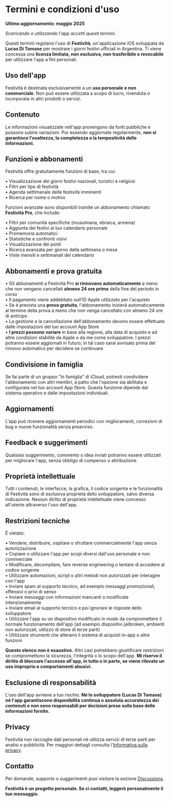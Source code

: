 # Termini e condizioni d'uso  
  
**Ultimo aggiornamento: maggio 2025**  
  
*Scaricando o utilizzando l'app accetti questi termini.*  
  
Questi termini regolano l'uso di **Festività**, un'applicazione iOS sviluppata da **Lucas Di Tomase** per mostrare i giorni festivi ufficiali in Argentina. Ti viene concessa una **licenza limitata, non esclusiva, non trasferibile e revocabile** per utilizzare l'app a fini personali.  
  
## Uso dell'app  
  
Festività è destinata esclusivamente a un **uso personale e non commerciale**. Non può essere utilizzata a scopo di lucro, rivenduta o incorporata in altri prodotti o servizi.  
  
## Contenuto  
  
Le informazioni visualizzate nell'app provengono da fonti pubbliche e possono subire variazioni. Pur essendo aggiornate regolarmente, **non si garantisce l'esattezza, la completezza o la tempestività delle informazioni.**  
  
## Funzioni e abbonamenti  
  
Festività offre gratuitamente funzioni di base, tra cui:  
  
• Visualizzazione dei giorni festivi nazionali, turistici e religiosi  
• Filtri per tipo di festività  
• Agenda settimanale delle festività imminenti  
• Ricerca per nome o motivo  
  
Funzioni avanzate sono disponibili tramite un abbonamento chiamato **Festività Pro**, che include:  
  
• Filtri per comunità specifiche (musulmana, ebraica, armena)  
• Aggiunta dei festivi al tuo calendario personale  
• Promemoria automatici  
• Statistiche e confronti visivi  
• Visualizzazione dei ponti  
• Ricerca avanzata per giorno della settimana o mese  
• Viste mensili e settimanali del calendario  
  
## Abbonamenti e prova gratuita  
  
• Gli abbonamenti a Festività Pro **si rinnovano automaticamente** a meno che non vengano cancellati **almeno 24 ore prima** della fine del periodo in corso  
• Il pagamento viene addebitato sull'ID Apple utilizzato per l'acquisto  
• Se è prevista una **prova gratuita**, l'abbonamento inizierà automaticamente al termine della prova a meno che non venga cancellato con almeno 24 ore di anticipo  
• La gestione e la cancellazione dell'abbonamento devono essere effettuate dalle impostazioni del tuo account App Store  
• **I prezzi possono variare** in base alla regione, alla data di acquisto e ad altre condizioni stabilite da Apple o da me come sviluppatore. I prezzi potranno essere aggiornati in futuro; in tal caso sarai avvisato prima del rinnovo automatico per decidere se continuare  
  
## Condivisione in famiglia  
  
Se fai parte di un gruppo "In famiglia" di iCloud, potresti condividere l'abbonamento con altri membri, a patto che l'opzione sia abilitata e configurata nel tuo account App Store. Questa funzione dipende dal sistema operativo e dalle impostazioni individuali.  
  
## Aggiornamenti  
  
L'app può ricevere aggiornamenti periodici con miglioramenti, correzioni di bug o nuove funzionalità senza preavviso.  
  
## Feedback e suggerimenti  
  
Qualsiasi suggerimento, commento o idea inviati potranno essere utilizzati per migliorare l'app, senza obbligo di compenso o attribuzione.  
  
## Proprietà intellettuale  
  
Tutti i contenuti, le interfacce, la grafica, il codice sorgente e le funzionalità di Festività sono di esclusiva proprietà dello sviluppatore, salvo diversa indicazione. Nessun diritto di proprietà intellettuale viene concesso all'utente attraverso l'uso dell'app.  
  
## Restrizioni tecniche  
  
È vietato:  
  
• Vendere, distribuire, ospitare o sfruttare commercialmente l'app senza autorizzazione  
• Copiare o utilizzare l'app per scopi diversi dall'uso personale e non commerciale  
• Modificare, decompilare, fare reverse engineering o tentare di accedere al codice sorgente  
• Utilizzare automazioni, script o altri metodi non autorizzati per interagire con l'app  
• Inviare spam al supporto tecnico, ad esempio messaggi promozionali, offensivi o privi di senso  
• Inviare messaggi con informazioni mancanti o modificate intenzionalmente  
• Inviare email al supporto tecnico e poi ignorare le risposte dello sviluppatore  
• Utilizzare l'app su un dispositivo modificato in modo da compromettere il normale funzionamento dell'app (ad esempio dispositivi jailbroken, ambienti non autorizzati, utilizzo di store di terze parti)  
• Utilizzare strumenti che alterano il sistema di acquisti in-app o altre funzioni  
  
**Questo elenco non è esaustivo.** Altri casi potrebbero giustificare restrizioni se compromettono la sicurezza, l'integrità o lo scopo dell'app. **Mi riservo il diritto di bloccare l'accesso all'app, in tutto o in parte, se viene rilevato un uso improprio o comportamenti abusivi.**  
  
## Esclusione di responsabilità  
  
L'uso dell'app avviene a tuo rischio. **Né lo sviluppatore (Lucas Di Tomase) né l'app garantiscono disponibilità continua o assoluta accuratezza dei contenuti e non sono responsabili per decisioni prese sulla base delle informazioni fornite.**  
  
## Privacy  
  
Festività non raccoglie dati personali né utilizza servizi di terze parti per analisi o pubblicità. Per maggiori dettagli consulta l'[Informativa sulla privacy](https://lucasditomase.github.io/feriados/it/privacy-policy).  
  
## Contatto  
  
Per domande, supporto o suggerimenti puoi visitare la sezione [Discussions](https://github.com/lucasditomase/feriados/discussions).  
  
**Festività è un progetto personale. Se ci contatti, leggerò personalmente il tuo messaggio.**  
